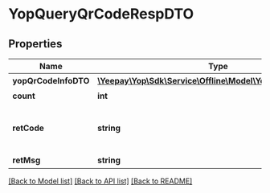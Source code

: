 # YopQueryQrCodeRespDTO

## Properties
Name | Type | Description | Notes
------------ | ------------- | ------------- | -------------
**yopQrCodeInfoDTO** | [**\Yeepay\Yop\Sdk\Service\Offline\Model\YopQrCodeInfoDTO[]**](YopQrCodeInfoDTO.md) | &lt;pre&gt;台牌信息列表&lt;/pre&gt; | [optional] 
**count** | **int** | &lt;pre&gt;总数&lt;/pre&gt; | [optional] 
**retCode** | **string** | &lt;p class&#x3D;\&quot;p1\&quot;&gt;返回错误码，&lt;span class&#x3D;\&quot;s1\&quot;&gt;0000&lt;/span&gt;代表成功&lt;/p&gt; | [optional] 
**retMsg** | **string** | &lt;p&gt;返回错误信息&lt;/p&gt; | [optional] 

[[Back to Model list]](../README.md#documentation-for-models) [[Back to API list]](../README.md#documentation-for-api-endpoints) [[Back to README]](../README.md)



